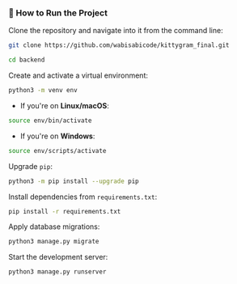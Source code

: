 ### 🚀 How to Run the Project

Clone the repository and navigate into it from the command line:

```bash
git clone https://github.com/wabisabicode/kittygram_final.git
```

```bash
cd backend
```

Create and activate a virtual environment:

```bash
python3 -m venv env
```

* If you're on **Linux/macOS**:

```bash
source env/bin/activate
```

* If you're on **Windows**:

```bash
source env/scripts/activate
```

Upgrade `pip`:

```bash
python3 -m pip install --upgrade pip
```

Install dependencies from `requirements.txt`:

```bash
pip install -r requirements.txt
```

Apply database migrations:

```bash
python3 manage.py migrate
```

Start the development server:

```bash
python3 manage.py runserver
```
